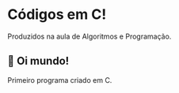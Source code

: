 # Códigos em C!
Produzidos na aula de Algoritmos e Programação.

## 👋 Oi mundo!
Primeiro programa criado em C.
 
